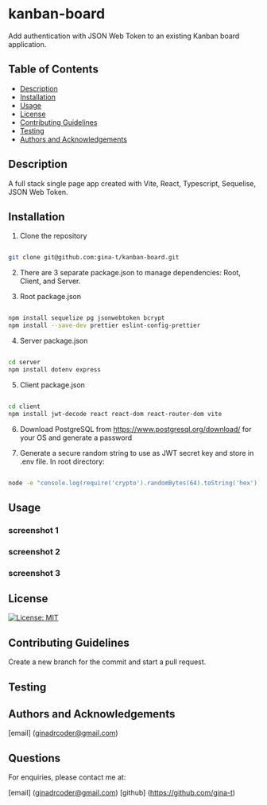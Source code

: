 # kanban-board

Add authentication with JSON Web Token to an existing Kanban board application.

## Table of Contents

- [Description](#description)
- [Installation](#installation)
- [Usage](#usage)
- [License](#license)
- [Contributing Guidelines](#contributing-guidelines)
- [Testing](#testing)
- [Authors and Acknowledgements](#authors-and-acknowledgements)


## Description

A full stack single page app created with Vite, React, Typescript, Sequelise, JSON Web Token.

## Installation

1. Clone the repository

```zsh

git clone git@github.com:gina-t/kanban-board.git

```

2. There are 3 separate package.json to manage dependencies: Root, Client, and Server.

3. Root package.json

```zsh

npm install sequelize pg jsonwebtoken bcrypt 
npm install --save-dev prettier eslint-config-prettier

```
4. Server package.json

```zsh

cd server
npm install dotenv express

```

5. Client package.json

```zsh

cd client
npm install jwt-decode react react-dom react-router-dom vite

```

6. Download PostgreSQL from https://www.postgresql.org/download/ for your OS and generate a password

7. Generate a secure random string to use as JWT secret key and store in .env file. In root directory:

```zsh

node -e "console.log(require('crypto').randomBytes(64).toString('hex'))"

```

## Usage

### screenshot 1
### screenshot 2
### screenshot 3

## License

[![License: MIT](https://img.shields.io/badge/License-MIT-yellow.svg)](https://opensource.org/licenses/MIT)

## Contributing Guidelines

Create a new branch for the commit and start a pull request.

## Testing


## Authors and Acknowledgements

[email] (ginadrcoder@gmail.com)


## Questions

For enquiries, please contact me at:

[email] (ginadrcoder@gmail.com)
[github] (https://github.com/gina-t)



